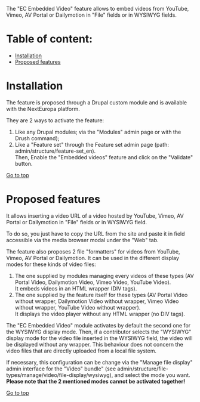 The "EC Embedded Video" feature allows to embed videos from YouTube, Vimeo, AV Portal or Dailymotion in "File" fields or in WYSIWYG
fields.

Table of content:
=================
- [Installation](#installation)
- [Proposed features](#proposed-features)

# Installation

The feature is proposed through a Drupal custom module and is available with the NextEuropa platform.

They are 2 ways to activate the feature:
1. Like any Drupal modules; via the "Modules" admin page or with the Drush command);
2. Like a "Feature set" through the Feature set admin page (path: admin/structure/feature-set_en).<br />
Then, Enable the "Embedded videos" feature and click on the "Validate" button.

[Go to top](#table-of-content)

# Proposed features

It allows inserting a video URL of a video hosted by YouTube, Vimeo, AV Portal or Dailymotion in "File" fields or 
in WYSIWYG field.

To do so, you just have to copy the URL from the site and paste it in field accessible via the media browser modal under 
the "Web" tab.

The feature also proposes 2 file "formatters" for videos from YouTube, Vimeo, AV Portal or Dailymotion. It can be used in 
the different display modes for these kinds of video files:
1. The one supplied by modules managing every videos of these types (AV Portal Video, Dailymotion Video,  Vimeo Video, YouTube Video).<br />
It embeds videos in an HTML wrapper (DIV tags).
2. The one supplied by the feature itself for these types (AV Portal Video without wrapper, Dailymotion Video without wrapper, 
Vimeo Video without wrapper, YouTube Video without wrapper).<br />
It displays the video player without any HTML wrapper (no DIV tags).

The "EC Embedded Video" module activates by default the second one for the WYSIWYG display mode.
Then, if a contributor selects the "WYSIWYG" display mode for the video file inserted in the WYSIWYG field, the video will be 
displayed without any wrapper.
This behaviour does not concern the video files that are directly uploaded from a local file system.

If necessary, this configuration can be change via the "Manage file display" admin interface for the "Video" bundle"
(see admin/structure/file-types/manage/video/file-display/wysiwyg), and select the mode you want.
**Please note that the 2 mentioned modes cannot be activated together!**

[Go to top](#table-of-content)